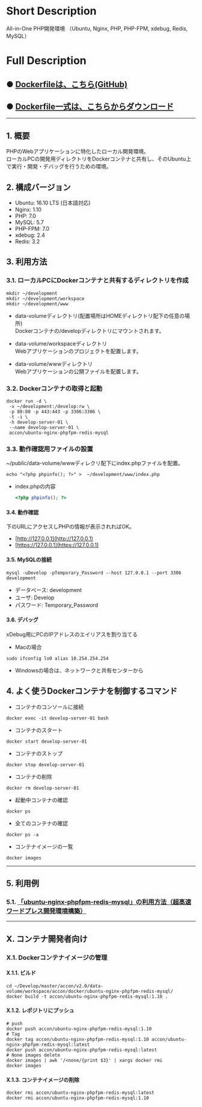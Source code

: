 # Short Description
All-in-One PHP開発環境 （Ubuntu, Nginx, PHP, PHP-FPM, xdebug, Redis, MySQL）

# Full Description

## ● [Dockerfileは、こちら(GitHub)](https://github.com/maemori/accon/blob/master/docker/ubuntu-nginx-phpfpm-redis-mysql/Dockerfile)

## ● [Dockerfile一式は、こちらからダウンロード](https://kurobuta.jp/download/get/15)

-----

## 1. 概要

PHPのWebアプリケーションに特化したローカル開発環境。  
ローカルPCの開発用ディレクトリをDockerコンテナと共有し、そのUbuntu上で実行・開発・デバッグを行うための環境。

## 2. 構成バージョン

 * Ubuntu: 16.10 LTS (日本語対応)
 * Nginx: 1.10
 * PHP: 7.0
 * MySQL: 5.7
 * PHP-FPM: 7.0
 * xdebug: 2.4
 * Redis: 3.2

## 3. 利用方法

### 3.1. ローカルPCにDockerコンテナと共有するディレクトリを作成

```bash:
mkdir ~/development
mkdir ~/development/workspace
mkdir ~/development/www
```

 * data-volumeディレクトリ(配置場所はHOMEディレクトリ配下の任意の場所)  
  Dockerコンテナの/developディレクトリにマウントされます。

 * data-volume/workspaceディレクトリ  
  Webアプリケーションのプロジェクトを配置します。

 * data-volume/wwwディレクトリ  
  Webアプリケーションの公開ファイルを配置します。  

### 3.2. Dockerコンテナの取得と起動

```bash:
docker run -d \
 -v ~/development:/develop:rw \
 -p 80:80 -p 443:443 -p 3306:3306 \
 -t -i \
 -h develop-server-01 \
 --name develop-server-01 \
 accon/ubuntu-nginx-phpfpm-redis-mysql
```

### 3.3. 動作確認用ファイルの設置

~/public/data-volume/wwwディレクリ配下にindex.phpファイルを配置。

```
echo "<?php phpinfo(); ?>" >  ~/development/www/index.php
```

* index.phpの内容

    ```php
    <?php phpinfo(); ?>
    ```

#### 3.4. 動作確認

下のURLにアクセスしPHPの情報が表示されればOK。

* [http://127.0.0.1](http://127.0.0.1)
* [https://127.0.0.1](https://127.0.0.1)

#### 3.5. MySQLの接続

```bash:
mysql -uDevelop -pTemporary_Password --host 127.0.0.1 --port 3306 development
```

* データベース: development
* ユーザ: Develop
* パスワード: Temporary_Password

#### 3.6. デバッグ

xDebug用にPCのIPアドレスのエイリアスを割り当てる

* Macの場合

```
sudo ifconfig lo0 alias 10.254.254.254
```

* Windowsの場合は、ネットワークと共有センターから

## 4. よく使うDockerコンテナを制御するコマンド

* コンテナのコンソールに接続

```bash:
docker exec -it develop-server-01 bash
```

* コンテナのスタート

```bash:
docker start develop-server-01
```

* コンテナのストップ

```bash:
docker stop develop-server-01
```

* コンテナの削除

```bash:
docker rm develop-server-01
```

* 起動中コンテナの確認

```bash:
docker ps
```

* 全てのコンテナの確認

```bash:
docker ps -a
```

* コンテナイメージの一覧

```bash:
docker images
```

-----

## 5. 利用例

### 5.1. [「ubuntu-nginx-phpfpm-redis-mysql」の利用方法（超高速ワードプレス開発環境構築）](https://github.com/maemori/accon/blob/master/docker/ubuntu-nginx-phpfpm-redis-mysql/exsample.md)

-----

## X. コンテナ開発者向け

### X.1. Dockerコンテナイメージの管理

#### X.1.1. ビルド

```bash:
cd ~/Develop/master/accon/v2.0/data-volume/workspace/accon/docker/ubuntu-nginx-phpfpm-redis-mysql/
docker build -t accon/ubuntu-nginx-phpfpm-redis-mysql:1.10 .
```

#### X.1.2. レポジトリにプッシュ

```bash:
# push
docker push accon/ubuntu-nginx-phpfpm-redis-mysql:1.10
# Tag
docker tag accon/ubuntu-nginx-phpfpm-redis-mysql:1.10 accon/ubuntu-nginx-phpfpm-redis-mysql:latest
docker push accon/ubuntu-nginx-phpfpm-redis-mysql:latest
# None images delete
docker images | awk '/<none/{print $3}' | xargs docker rmi
docker images
```

#### X.1.3. コンテナイメージの削除

```
docker rmi accon/ubuntu-nginx-phpfpm-redis-mysql:latest
docker rmi accon/ubuntu-nginx-phpfpm-redis-mysql:1.10
```
